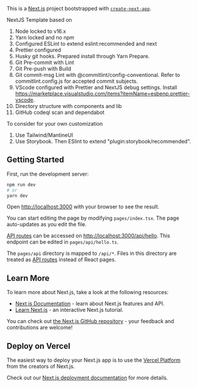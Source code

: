 This is a [Next.js](https://nextjs.org/) project bootstrapped with [`create-next-app`](https://github.com/vercel/next.js/tree/canary/packages/create-next-app).

NextJS Template based on

1. Node locked to v16.x
2. Yarn locked and no npm
3. Configured ESLint to extend eslint:recommended and next
4. Prettier configured
5. Husky git hooks. Prepared install through Yarn Prepare.
6. Git Pre-commit with Lint
7. Git Pre-push with Build
8. Git commit-msg Lint with @commitlint/config-conventional. Refer to commitlint.config.js for accepted commit subjects.
9. VScode configured with Prettier and NextJS debug settings. Install https://marketplace.visualstudio.com/items?itemName=esbenp.prettier-vscode.
10. Directory structure with components and lib
11. GitHub codeql scan and dependabot

To consider for your own customization

1. Use Tailwind/MantineUI
2. Use Storybook. Then ESlint to extend "plugin:storybook/recommended".

## Getting Started

First, run the development server:

```bash
npm run dev
# or
yarn dev
```

Open [http://localhost:3000](http://localhost:3000) with your browser to see the result.

You can start editing the page by modifying `pages/index.tsx`. The page auto-updates as you edit the file.

[API routes](https://nextjs.org/docs/api-routes/introduction) can be accessed on [http://localhost:3000/api/hello](http://localhost:3000/api/hello). This endpoint can be edited in `pages/api/hello.ts`.

The `pages/api` directory is mapped to `/api/*`. Files in this directory are treated as [API routes](https://nextjs.org/docs/api-routes/introduction) instead of React pages.

## Learn More

To learn more about Next.js, take a look at the following resources:

- [Next.js Documentation](https://nextjs.org/docs) - learn about Next.js features and API.
- [Learn Next.js](https://nextjs.org/learn) - an interactive Next.js tutorial.

You can check out [the Next.js GitHub repository](https://github.com/vercel/next.js/) - your feedback and contributions are welcome!

## Deploy on Vercel

The easiest way to deploy your Next.js app is to use the [Vercel Platform](https://vercel.com/new?utm_medium=default-template&filter=next.js&utm_source=create-next-app&utm_campaign=create-next-app-readme) from the creators of Next.js.

Check out our [Next.js deployment documentation](https://nextjs.org/docs/deployment) for more details.
